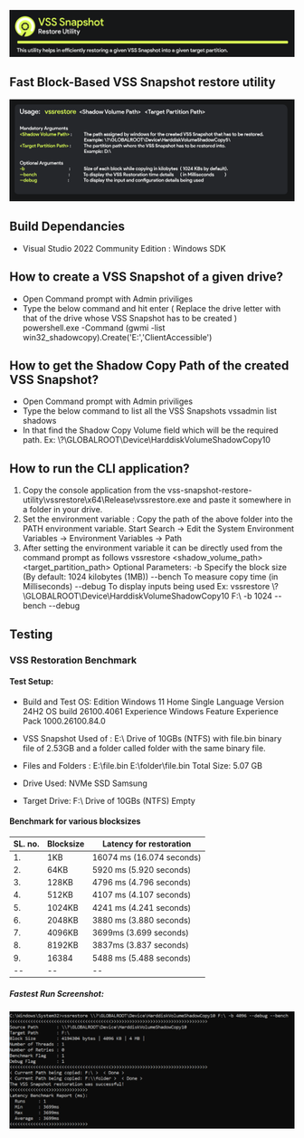 ![screenshot](resources/gitbanner_cut.png)
## Fast Block-Based VSS Snapshot restore utility
![screenshot](resources/run.png)

## Build Dependancies 
- Visual Studio 2022 Community Edition : Windows SDK

## How to create a VSS Snapshot of a given drive?
- Open Command prompt with Admin priviliges
- Type the below command and hit enter ( Replace the drive letter with that of the drive whose VSS Snapshot has to be created ) 
powershell.exe -Command (gwmi -list win32_shadowcopy).Create('E:\','ClientAccessible')

## How to get the Shadow Copy Path of the created VSS Snapshot?
- Open Command prompt with Admin priviliges
- Type the below command to list all the VSS Snapshots 
vssadmin list shadows
- In that find the  Shadow Copy Volume field which will be the required path.
  Ex:  \\?\GLOBALROOT\Device\HarddiskVolumeShadowCopy10
  
## How to run the CLI application?
1. Copy the console application from the vss-snapshot-restore-utility\vssrestore\x64\Release\vssrestore.exe and paste it somewhere in a folder in your drive.
2. Set the environment variable : Copy the path of the above folder into the PATH environment variable.
Start Search -> Edit the System Environment Variables -> Environment Variables -> Path
3. After setting the environment variable it can be directly used from the command prompt as follows
vssrestore <shadow_volume_path> <target_partition_path>
Optional Parameters:
    -b        Specify the block size        (By default: 1024 kilobytes (1MB))
    --bench   To measure copy time          (in Milliseconds)
    --debug   To display inputs being used
Ex: vssrestore \\?\GLOBALROOT\Device\HarddiskVolumeShadowCopy10 F:\ -b 1024 --bench --debug

## Testing
### VSS Restoration Benchmark
#### Test Setup:
- Build and Test OS: 
    Edition	Windows 11 Home Single Language
    Version	24H2
    OS build	26100.4061
    Experience	Windows Feature Experience Pack 1000.26100.84.0

- VSS Snapshot Used of :  E:\ Drive of 10GBs (NTFS) with file.bin binary file of 2.53GB and a folder called folder with the same binary file.
- Files and Folders : E:\file.bin
                      E:\folder\file.bin
                      Total Size: 5.07 GB
- Drive Used: NVMe SSD Samsung
- Target Drive:  F:\ Drive of 10GBs (NTFS) Empty
#### Benchmark for various blocksizes
|SL. no. | Blocksize | Latency for restoration |
| -- | -- | -- |
| 1. | 1KB | 16074 ms (16.074 seconds) |
| 2. | 64KB | 5920 ms (5.920 seconds) |
| 3. | 128KB | 4796 ms (4.796 seconds) |
| 4. | 512KB | 4107 ms (4.107 seconds) |
| 5. | 1024KB | 4241 ms (4.241 seconds) |
| 6. | 2048KB | 3880 ms (3.880 seconds) |
| 7. | 4096KB | 3699ms (3.699 seconds) |
| 8. | 8192KB | 3837ms (3.837 seconds) |
| 9. | 16384 | 5488 ms (5.488 seconds) |
| -- | -- | -- |

##### Fastest Run Screenshot:
![screenshot](resources/fastestrunst.png)



